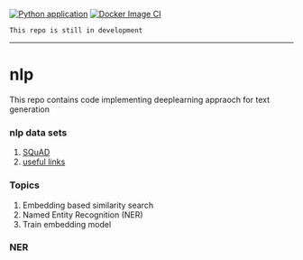 [![Python application](https://github.com/ds-praveenkumar/nlp/actions/workflows/nlp-app.yml/badge.svg)](https://github.com/ds-praveenkumar/nlp/actions/workflows/nlp-app.yml)
[![Docker Image CI](https://github.com/ds-praveenkumar/nlp/actions/workflows/docker-image.yml/badge.svg)](https://github.com/ds-praveenkumar/nlp/actions/workflows/docker-image.yml)

`This repo is still in development`

---
# nlp 
This repo contains code implementing deeplearning appraoch for text generation


### nlp data sets
1. [SQuAD](https://rajpurkar.github.io/SQuAD-explorer/)
2. [useful links](https://blog.cambridgespark.com/50-free-machine-learning-datasets-natural-language-processing-d88fb9c5c8da)


### Topics 
1. Embedding based similarity search
2. Named Entity Recognition (NER)
3. Train embedding model

### NER
